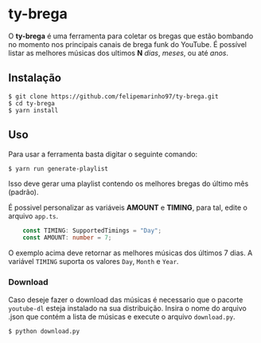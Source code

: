 # ty-brega

O **ty-brega** é uma ferramenta para coletar os bregas que estão bombando no momento nos principais canais de brega funk do YouTube. É possível listar as melhores músicas dos ultimos **N** _dias_, _meses_, ou até _anos_.

## Instalação

    $ git clone https://github.com/felipemarinho97/ty-brega.git
    $ cd ty-brega
    $ yarn install

## Uso

Para usar a ferramenta basta digitar o seguinte comando:

    $ yarn run generate-playlist

Isso deve gerar uma playlist contendo os melhores bregas do último mês (padrão). 

É possivel personalizar as variáveis **AMOUNT** e **TIMING**, para tal, edite o arquivo `app.ts`.

```ts
    const TIMING: SupportedTimings = "Day";
    const AMOUNT: number = 7;
```
O exemplo acima deve retornar as melhores músicas dos últimos 7 dias. A variável `TIMING` suporta os valores `Day`, `Month` e `Year`.

### Download

Caso deseje fazer o download das músicas é necessario que o pacorte `youtube-dl` esteja instalado na sua distribuição. Insira o nome do arquivo .json que contém a lista de músicas e execute o arquivo `download.py`.

    $ python download.py